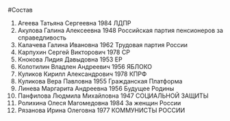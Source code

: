 #Состав
1. Агеева Татьяна Сергеевна 1984 ЛДПР
2. Акулова Галина Алексеевна 1948 Российская партия пенсионеров за справедливость
3. Калачева Галина Ивановна 1962 Трудовая партия России
4. Карпухин Сергей Викторович 1978 СР
5. Кнокова Лидия Давыдовна 1953 ЕР
6. Колотилин Владлен Андреевич 1956 ЯБЛОКО
7. Куликов Кирилл Александрович 1978 КПРФ
8. Куликова Вера Павловна 1955 Гражданская Платформа
9. Линева Маргарита Андреевна 1956 Будущее Родины
10. Панфилова Людмила Михайловна 1947 СОЦИАЛЬНОЙ ЗАЩИТЫ
11. Ролихина Олеся Магомедовна 1984 За женщин России
12. Рязанова Ирина Олеговна 1977 КОММУНИСТЫ РОССИИ
